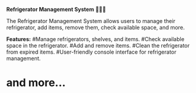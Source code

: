 **Refrigerator Management System** 🍎🥦🥛

The Refrigerator Management System allows users to manage their refrigerator, add items, remove them, check available space, and more.

**Features:**
#Manage refrigerators, shelves, and items.
#Check available space in the refrigerator.
#Add and remove items.
#Clean the refrigerator from expired items.
#User-friendly console interface for refrigerator management.
# and more...
